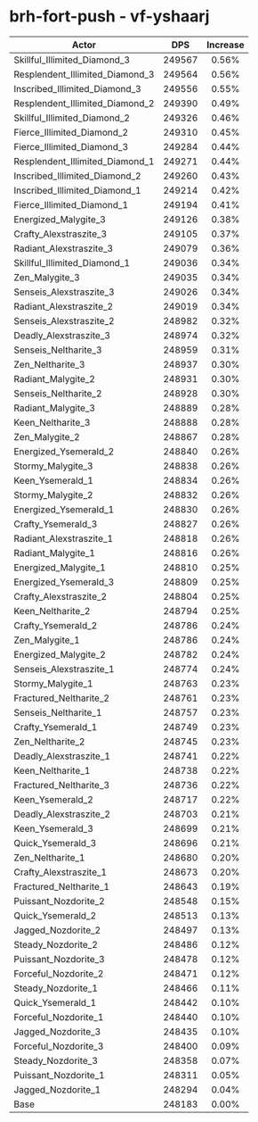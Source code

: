 # brh-fort-push - vf-yshaarj
| Actor | DPS | Increase |
|---|:---:|:---:|
|Skillful_Illimited_Diamond_3|249567|0.56%|
|Resplendent_Illimited_Diamond_3|249564|0.56%|
|Inscribed_Illimited_Diamond_3|249556|0.55%|
|Resplendent_Illimited_Diamond_2|249390|0.49%|
|Skillful_Illimited_Diamond_2|249326|0.46%|
|Fierce_Illimited_Diamond_2|249310|0.45%|
|Fierce_Illimited_Diamond_3|249284|0.44%|
|Resplendent_Illimited_Diamond_1|249271|0.44%|
|Inscribed_Illimited_Diamond_2|249260|0.43%|
|Inscribed_Illimited_Diamond_1|249214|0.42%|
|Fierce_Illimited_Diamond_1|249194|0.41%|
|Energized_Malygite_3|249126|0.38%|
|Crafty_Alexstraszite_3|249105|0.37%|
|Radiant_Alexstraszite_3|249079|0.36%|
|Skillful_Illimited_Diamond_1|249036|0.34%|
|Zen_Malygite_3|249035|0.34%|
|Senseis_Alexstraszite_3|249026|0.34%|
|Radiant_Alexstraszite_2|249019|0.34%|
|Senseis_Alexstraszite_2|248982|0.32%|
|Deadly_Alexstraszite_3|248974|0.32%|
|Senseis_Neltharite_3|248959|0.31%|
|Zen_Neltharite_3|248937|0.30%|
|Radiant_Malygite_2|248931|0.30%|
|Senseis_Neltharite_2|248928|0.30%|
|Radiant_Malygite_3|248889|0.28%|
|Keen_Neltharite_3|248888|0.28%|
|Zen_Malygite_2|248867|0.28%|
|Energized_Ysemerald_2|248840|0.26%|
|Stormy_Malygite_3|248838|0.26%|
|Keen_Ysemerald_1|248834|0.26%|
|Stormy_Malygite_2|248832|0.26%|
|Energized_Ysemerald_1|248830|0.26%|
|Crafty_Ysemerald_3|248827|0.26%|
|Radiant_Alexstraszite_1|248818|0.26%|
|Radiant_Malygite_1|248816|0.26%|
|Energized_Malygite_1|248810|0.25%|
|Energized_Ysemerald_3|248809|0.25%|
|Crafty_Alexstraszite_2|248804|0.25%|
|Keen_Neltharite_2|248794|0.25%|
|Crafty_Ysemerald_2|248786|0.24%|
|Zen_Malygite_1|248786|0.24%|
|Energized_Malygite_2|248782|0.24%|
|Senseis_Alexstraszite_1|248774|0.24%|
|Stormy_Malygite_1|248763|0.23%|
|Fractured_Neltharite_2|248761|0.23%|
|Senseis_Neltharite_1|248757|0.23%|
|Crafty_Ysemerald_1|248749|0.23%|
|Zen_Neltharite_2|248745|0.23%|
|Deadly_Alexstraszite_1|248741|0.22%|
|Keen_Neltharite_1|248738|0.22%|
|Fractured_Neltharite_3|248736|0.22%|
|Keen_Ysemerald_2|248717|0.22%|
|Deadly_Alexstraszite_2|248703|0.21%|
|Keen_Ysemerald_3|248699|0.21%|
|Quick_Ysemerald_3|248696|0.21%|
|Zen_Neltharite_1|248680|0.20%|
|Crafty_Alexstraszite_1|248673|0.20%|
|Fractured_Neltharite_1|248643|0.19%|
|Puissant_Nozdorite_2|248548|0.15%|
|Quick_Ysemerald_2|248513|0.13%|
|Jagged_Nozdorite_2|248497|0.13%|
|Steady_Nozdorite_2|248486|0.12%|
|Puissant_Nozdorite_3|248478|0.12%|
|Forceful_Nozdorite_2|248471|0.12%|
|Steady_Nozdorite_1|248466|0.11%|
|Quick_Ysemerald_1|248442|0.10%|
|Forceful_Nozdorite_1|248440|0.10%|
|Jagged_Nozdorite_3|248435|0.10%|
|Forceful_Nozdorite_3|248400|0.09%|
|Steady_Nozdorite_3|248358|0.07%|
|Puissant_Nozdorite_1|248311|0.05%|
|Jagged_Nozdorite_1|248294|0.04%|
|Base|248183|0.00%|
